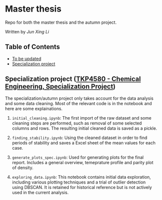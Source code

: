# Master thesis
Repo for both the master thesis and the autumn project.

Written by *Jun Xing Li*

## Table of Contents
* [To be updated]()
* [Specialization project](#specialization-project)

## Specialization project ([TKP4580 - Chemical Engineering, Specialization Project](https://www.ntnu.edu/studies/courses/TKP4580/2023#tab=omEmnet))
The specialization/autumn project only takes account for the data analysis and some data 
cleaning. Most of the relevant code is in the notebook and here are some 
explainations. 

1. `initial_cleaning.ipynb`: The first import of the raw dataset and some
cleaning steps are performed, such as removal of some selected columns and rows. The resulting initial cleaned data is saved as a pickle.

2. `finding_stability.ipynb`: Using the cleaned dataset in order to find periods of stability and saves a Excel sheet of the mean values for each case.

3. `generate_plots_spec.ipynb`: Used for generating plots for the final report. Includes a general overview, temeprature profile and parity plot of density.

4. `exploring_data.ipynb`: This notebook contains initial data exploration, including various plotting techniques and a trial of outlier detection using DBSCAN. It is retained for historical reference but is not actively used in the current analysis.